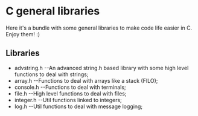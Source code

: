 # C general libraries

Here it's a bundle with some general libraries to make code life easier in C.  
Enjoy them! :)

## Libraries
 - advstring.h --An advanced string.h based library with some high level functions to deal with strings;
 - array.h --Functions to deal with arrays like a stack (FILO);
 - console.h --Functions to deal with terminals;
 - file.h --High level functions to deal with files;
 - integer.h --Util functions linked to integers;
 - log.h --Util functions to deal with message logging;

